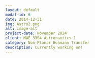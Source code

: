 ```yaml
---
layout: default
modal-id: 6
date: 2014-12-31
img: Astro2.png
alt: image-alt
project-date: November 2024
client: MAE 3304 Astronautics 1
category: Non-Planar Hohmann Transfer
description: Currently working on!
---
```

